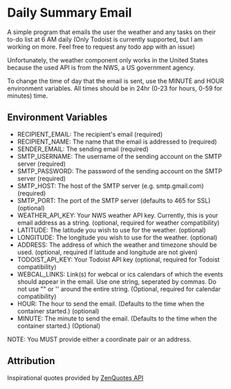# Daily Summary Email
A simple program that emails the user the weather and any tasks on their to-do list at 6 AM daily
(Only Todoist is currently supported, 
but I am working on more. Feel free to request any todo app with an issue)

Unfortunately, the weather component only works in the United States because the used API is from the NWS,
a US government agency.

To change the time of day that the email is sent, use the MINUTE and HOUR environment variables. 
All times should be in 24hr (0-23 for hours, 0-59 for minutes) time.

## Environment Variables
- RECIPIENT_EMAIL: The recipient's email (required)
- RECIPIENT_NAME: The name that the email is addressed to (required)
- SENDER_EMAIL: The sending email (required)
- SMTP_USERNAME: The username of the sending account on the SMTP server (required)
- SMTP_PASSWORD: The password of the sending account on the SMTP server (required)
- SMTP_HOST: The host of the SMTP server (e.g. smtp.gmail.com) (required)
- SMTP_PORT: The port of the SMTP server (defaults to 465 for SSL) (optional)
- WEATHER_API_KEY: Your NWS weather API key. Currently, this is your email address as a string. (optional, required for
  weather compatibility)
- LATITUDE: The latitude you wish to use for the weather. (optional)
- LONGITUDE: The longitude you wish to use for the weather. (optional)
- ADDRESS: The address of which the weather and timezone should be used. (optional, required if latitude and longitude
  are not given)
- TODOIST_API_KEY: Your Todoist API key (optional, required for Todoist compatibility)
- WEBCAL_LINKS: Link(s) for webcal or ics calendars of which the events should appear in the email.
  Use one string, seperated by commas. Do not use "" or '' around the entire string. (Optional, required for calendar
  compatibility)
- HOUR: The hour to send the email. (Defaults to the time when the container started.) (optional)
- MINUTE: The minute to send the email. (Defaults to the time when the container started.) (Optional)

NOTE: You MUST provide either a coordinate pair or an address.

## Attribution

Inspirational quotes provided by <a href="https://zenquotes.io/" target="_blank">ZenQuotes API</a>